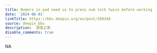 ```yaml
---
title: Numers in pad need us to press num lock twice before working
date: '2024-06-01'
linkTitle: https://bbs.deepin.org/en/post/269348
source: deepin_bbs
description:  深度之家 
disable_comments: true
---
```

NA
